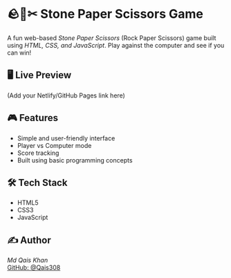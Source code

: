 # 🪨📄✂ Stone Paper Scissors Game

A fun web-based *Stone Paper Scissors* (Rock Paper Scissors) game built using *HTML, CSS, and JavaScript*. Play against the computer and see if you can win!

## 🖥 Live Preview

(Add your Netlify/GitHub Pages link here)

## 🎮 Features

- Simple and user-friendly interface
- Player vs Computer mode
- Score tracking 
- Built using basic programming concepts

## 🛠 Tech Stack

- HTML5
- CSS3
- JavaScript

## ✍ Author

*Md Qais Khan*  
[GitHub: @Qais308](https://github.com/Qais308)
